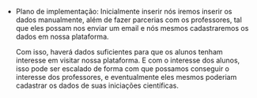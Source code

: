  - Plano de implementação:
    Inicialmente inserir nós iremos inserir os dados manualmente, além de fazer parcerias com os professores, tal que eles possam nos enviar um email e nós mesmos cadastraremos os dados em nossa plataforma.

    Com isso, haverá dados suficientes para que os alunos tenham interesse em visitar nossa plataforma. E com o interesse dos alunos, isso pode ser escalado de forma com que possamos conseguir o interesse dos professores, e eventualmente eles mesmos poderiam cadastrar os dados de suas iniciações científicas.